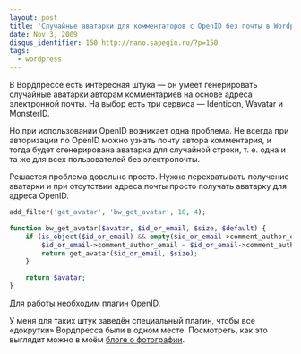 ```yaml
---
layout: post
title: 'Случайные аватарки для комментаторов с OpenID без почты в Wordpress'
date: Nov 3, 2009
disqus_identifier: 150 http://nano.sapegin.ru/?p=150
tags:
  - wordpress
---
```


В Вордпрессе есть интересная штука — он умеет генерировать случайные аватарки авторам комментариев на основе адреса электронной почты. На выбор есть три сервиса — Identicon, Wavatar и MonsterID.

Но при использовании OpenID возникает одна проблема. Не всегда при авторизации по OpenID можно узнать почту автора комментария, и тогда будет сгенерирована аватарка для случайной строки, т. е. одна и та же для всех пользователей без электропочты.

Решается проблема довольно просто. Нужно перехватывать получение аватарки и при отсутствии адреса почты просто получать аватарку для адреса OpenID.

```php
add_filter('get_avatar', 'bw_get_avatar', 10, 4);

function bw_get_avatar($avatar, $id_or_email, $size, $default) {
	if (is_object($id_or_email) && empty($id_or_email->comment_author_email)) {
		$id_or_email->comment_author_email = $id_or_email->comment_author_url;
		return get_avatar($id_or_email, $size);
	}

	return $avatar;
}
```

Для работы необходим плагин [OpenID](http://wordpress.org/extend/plugins/openid/).

У меня для таких штук заведён специальный плагин, чтобы все «докрутки» Вордпресса были в одном месте. Посмотреть, как это выглядит можно в моём [блоге о фотографии](http://birdwatcher.ru/entry/3967#comments).
